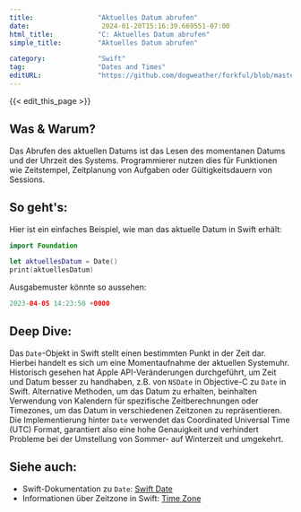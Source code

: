 ```yaml
---
title:                "Aktuelles Datum abrufen"
date:                  2024-01-20T15:16:39.669551-07:00
html_title:           "C: Aktuelles Datum abrufen"
simple_title:         "Aktuelles Datum abrufen"

category:             "Swift"
tag:                  "Dates and Times"
editURL:              "https://github.com/dogweather/forkful/blob/master/content/de/swift/getting-the-current-date.md"
---
```


{{< edit_this_page >}}

## Was & Warum?
Das Abrufen des aktuellen Datums ist das Lesen des momentanen Datums und der Uhrzeit des Systems. Programmierer nutzen dies für Funktionen wie Zeitstempel, Zeitplanung von Aufgaben oder Gültigkeitsdauern von Sessions.

## So geht's:
Hier ist ein einfaches Beispiel, wie man das aktuelle Datum in Swift erhält:

```Swift
import Foundation

let aktuellesDatum = Date()
print(aktuellesDatum)
```

Ausgabemuster könnte so aussehen:

```Swift
2023-04-05 14:23:50 +0000
```

## Deep Dive:
Das `Date`-Objekt in Swift stellt einen bestimmten Punkt in der Zeit dar. Hierbei handelt es sich um eine Momentaufnahme der aktuellen Systemuhr. Historisch gesehen hat Apple API-Veränderungen durchgeführt, um Zeit und Datum besser zu handhaben, z.B. von `NSDate` in Objective-C zu `Date` in Swift. Alternative Methoden, um das Datum zu erhalten, beinhalten Verwendung von Kalendern für spezifische Zeitberechnungen oder Timezones, um das Datum in verschiedenen Zeitzonen zu repräsentieren. Die Implementierung hinter `Date` verwendet das Coordinated Universal Time (UTC) Format, garantiert also eine hohe Genauigkeit und verhindert Probleme bei der Umstellung von Sommer- auf Winterzeit und umgekehrt.

## Siehe auch:
- Swift-Dokumentation zu `Date`: [Swift Date](https://developer.apple.com/documentation/Foundation/Date)
- Informationen über Zeitzone in Swift: [Time Zone](https://developer.apple.com/documentation/Foundation/TimeZone)
